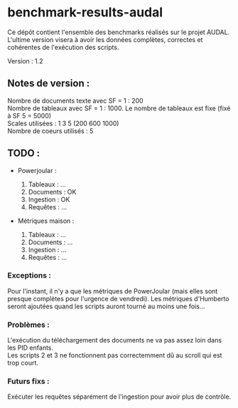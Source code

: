 # benchmark-results-audal
Ce dépôt contient l'ensemble des benchmarks réalisés sur le projet AUDAL. L'ultime version visera à avoir les données complètes, correctes et cohérentes de l'exécution des scripts.

Version : 1.2

## Notes de version :

Nombre de documents texte avec SF = 1 : 200 \
Nombre de tableaux avec SF = 1 : 1000. Le nombre de tableaux est fixe (fixé à SF 5 = 5000) \
Scales utilisées : 1 3 5 (200 600 1000) \
Nombre de coeurs utilisés : 5

## TODO :

- Powerjoular :
    1. Tableaux : ...
    2. Documents : OK
    3. Ingestion : OK
    4. Requêtes : ...

- Métriques maison :
    1. Tableaux : ...
    2. Documents : ...
    3. Ingestion : ...
    4. Requêtes : ...


### Exceptions :

Pour l'instant, il n'y a que les métriques de PowerJoular (mais elles sont presque complètes pour l'urgence de vendredi).
Les métriques d'Humberto seront ajoutées quand les scripts auront tourné au moins une fois...

### Problèmes :

L'exécution du téléchargement des documents ne va pas assez loin dans les PID enfants. \
Les scripts 2 et 3 ne fonctionnent pas correctemment dû au scroll qui est trop court.

### Futurs fixs :

Exécuter les requêtes séparément de l'ingestion pour avoir plus de contrôle.
